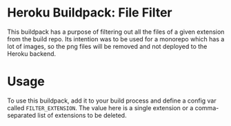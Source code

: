 # Heroku Buildpack: File Filter

This buildpack has a purpose of filtering out all the files of a given extension from the build repo. Its intention was to be used for a monorepo which has a lot of images, so the png files will be removed and not deployed to the Heroku backend.

# Usage

To use this buildpack, add it to your build process and define a config var called `FILTER_EXTENSION`. The
value here is a single extension or a comma-separated list of extensions to be deleted.
